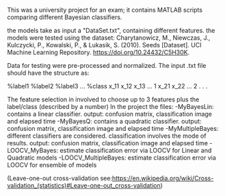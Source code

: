 This was a university project for an exam; it contains MATLAB scripts comparing different Bayesian classifiers.

the models take as input a "DataSet.txt", containing different features.
the models were tested using the dataset:
Charytanowicz, M., Niewczas, J., Kulczycki, P., Kowalski, P., & Lukasik, S. (2010). Seeds [Dataset]. UCI Machine Learning Repository. https://doi.org/10.24432/C5H30K.

Data for testing were pre-processed and normalized. The input .txt file should have the structure as:

%label1 %label2 %label3  ... %class
x_11 x_12 x_13 ...           1
x_21 x_22 ...                2
.
.
.


The feature selection in involved to choose up to 3 features plus the label/class (described by a number)
In the project the files:
-MyBayesLin: contains a linear classifier. output: confusion matrix, classification image and elapsed time
-MyBayesQ:   contains a quadratic classifier. output: confusion matrix, classification image and elapsed time
-MyMultipleBayes: different classifiers are considered. classification involves the mode of results. output: confusion matrix, classification image and elapsed time
-LOOCV_MyBayes: estimate classification error via LOOCV for Linear and Quadratic models
-LOOCV_MultipleBayes: estimate classification error via LOOCV for ensemble of models

(Leave-one-out cross-validation see:https://en.wikipedia.org/wiki/Cross-validation_(statistics)#Leave-one-out_cross-validation) 




 